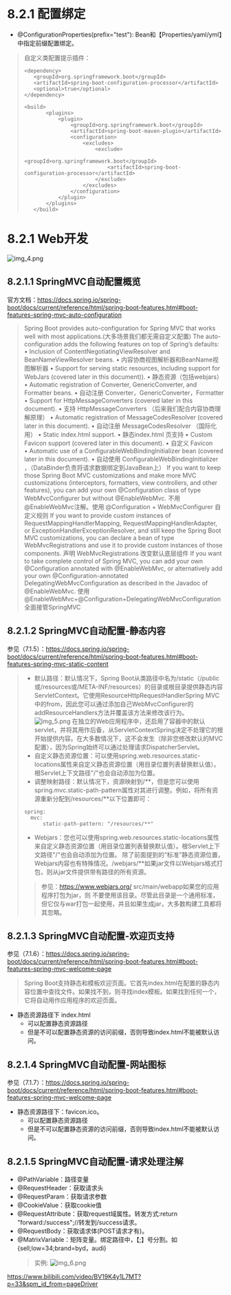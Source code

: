 # 8.2.1 配置绑定

* @ConfigurationProperties(prefix="test"): Bean和【Properties/yaml/yml】中指定前缀配置绑定。
> 自定义类配置提示插件：
> ```
> <dependency>
>    <groupId>org.springframework.boot</groupId>
>    <artifactId>spring-boot-configuration-processor</artifactId>
>    <optional>true</optional>
> </dependency>
> 
> <build>
>        <plugins>
>            <plugin>
>                <groupId>org.springframework.boot</groupId>
>                <artifactId>spring-boot-maven-plugin</artifactId>
>                <configuration>
>                    <excludes>
>                        <exclude>
>                            <groupId>org.springframework.boot</groupId>
>                            <artifactId>spring-boot-configuration-processor</artifactId>
>                        </exclude>
>                    </excludes>
>                </configuration>
>            </plugin>
>        </plugins>
>    </build>
> ```
>

# 8.2.1 Web开发
![img_4.png](img_4.png)

## 8.2.1.1 SpringMVC自动配置概览
官方文档：https://docs.spring.io/spring-boot/docs/current/reference/html/spring-boot-features.html#boot-features-spring-mvc-auto-configuration
>Spring Boot provides auto-configuration for Spring MVC that works well with most applications.(大多场景我们都无需自定义配置)
The auto-configuration adds the following features on top of Spring’s defaults:
• Inclusion of ContentNegotiatingViewResolver and BeanNameViewResolver beans.
• 内容协商视图解析器和BeanName视图解析器
• Support for serving static resources, including support for WebJars (covered later in this document)).
• 静态资源（包括webjars）
• Automatic registration of Converter, GenericConverter, and Formatter beans.
• 自动注册 Converter，GenericConverter，Formatter
• Support for HttpMessageConverters (covered later in this document).
• 支持 HttpMessageConverters （后来我们配合内容协商理解原理）
• Automatic registration of MessageCodesResolver (covered later in this document).
• 自动注册 MessageCodesResolver （国际化用）
• Static index.html support.
• 静态index.html 页支持
• Custom Favicon support (covered later in this document).
• 自定义 Favicon  
• Automatic use of a ConfigurableWebBindingInitializer bean (covered later in this document).
• 自动使用 ConfigurableWebBindingInitializer ，（DataBinder负责将请求数据绑定到JavaBean上）
If you want to keep those Spring Boot MVC customizations and make more MVC customizations (interceptors, formatters, view controllers, and other features), you can add your own @Configuration class of type WebMvcConfigurer but without @EnableWebMvc.
不用@EnableWebMvc注解。使用 @Configuration + WebMvcConfigurer 自定义规则
If you want to provide custom instances of RequestMappingHandlerMapping, RequestMappingHandlerAdapter, or ExceptionHandlerExceptionResolver, and still keep the Spring Boot MVC customizations, you can declare a bean of type WebMvcRegistrations and use it to provide custom instances of those components.
声明 WebMvcRegistrations 改变默认底层组件
If you want to take complete control of Spring MVC, you can add your own @Configuration annotated with @EnableWebMvc, or alternatively add your own @Configuration-annotated DelegatingWebMvcConfiguration as described in the Javadoc of @EnableWebMvc.
使用 @EnableWebMvc+@Configuration+DelegatingWebMvcConfiguration 全面接管SpringMVC
> 
>


## 8.2.1.2 SpringMVC自动配置-静态内容
参见（7.1.5）：https://docs.spring.io/spring-boot/docs/current/reference/html/spring-boot-features.html#boot-features-spring-mvc-static-content
> * 默认路径：默认情况下，Spring Boot从类路径中名为/static（/public或/resources或/META-INF/resources）的目录或根目录提供静态内容ServletContext。它使用ResourceHttpRequestHandlerSpring MVC中的from，因此您可以通过添加自己WebMvcConfigurer的addResourceHandlers方法并覆盖该方法来修改该行为。
> ![img_5.png](img_5.png)
> 在独立的Web应用程序中，还启用了容器中的默认servlet，并将其用作后备，从ServletContextSpring决定不处理它的根开始提供内容。在大多数情况下，这不会发生（除非您修改默认的MVC配置），因为Spring始终可以通过处理请求DispatcherServlet。
> * 自定义静态资源位置：可以使用spring.web.resources.static-locations属性来自定义静态资源位置（用目录位置列表替换默认值）。根Servlet上下文路径"/"也会自动添加为位置。
> * 调整映射路径：默认情况下，资源映射到/**，但是您可以使用spring.mvc.static-path-pattern属性对其进行调整。例如，将所有资源重新分配到/resources/**以下位置即可：
> ```
> spring:
>   mvc:
>       static-path-pattern: "/resources/**"
> ```
> * Webjars：您也可以使用spring.web.resources.static-locations属性来自定义静态资源位置（用目录位置列表替换默认值）。根Servlet上下文路径"/"也会自动添加为位置。
> 除了前面提到的“标准”静态资源位置，Webjars内容也有特殊情况。/webjars/**如果jar文件以Webjars格式打包，则从jar文件提供带有路径的所有资源。
>  > 参见：https://www.webjars.org/ 
>  > 	src/main/webapp如果您的应用程序打包为jar，则 不要使用该目录。尽管此目录是一个通用标准，但它仅与war打包一起使用，并且如果生成jar，大多数构建工具都将其忽略。
>

## 8.2.1.3 SpringMVC自动配置-欢迎页支持
参见（7.1.6）：https://docs.spring.io/spring-boot/docs/current/reference/html/spring-boot-features.html#boot-features-spring-mvc-welcome-page
> Spring Boot支持静态和模板欢迎页面。它首先index.html在配置的静态内容位置中查找文件。如果找不到，则寻找index模板。如果找到任何一个，它将自动用作应用程序的欢迎页面。
* 静态资源路径下 index.html
    * 可以配置静态资源路径
    * 但是不可以配置静态资源的访问前缀，否则导致index.html不能被默认访问。
    
## 8.2.1.4 SpringMVC自动配置-网站图标
参见（7.1.7）：https://docs.spring.io/spring-boot/docs/current/reference/html/spring-boot-features.html#boot-features-spring-mvc-welcome-page
* 静态资源路径下：favicon.ico。
    * 可以配置静态资源路径
    * 但是不可以配置静态资源的访问前缀，否则导致index.html不能被默认访问。

## 8.2.1.5 SpringMVC自动配置-请求处理注解
* @PathVariable：路径变量
* @RequestHeader：获取请求头
* @RequestParam：获取请求参数
* @CookieValue：获取cookie值
* @RequestAttribute：获取request域属性。转发方式:return "forward:/success";//转发到/success请求。
* @RequestBody：获取请求体(POST请求才有)。
* @MatrixVariable：矩阵变量。绑定路径中，【;】号分割。如{sell;low=34;brand=byd，audi}
  > 实例: ![img_6.png](img_6.png)






























https://www.bilibili.com/video/BV19K4y1L7MT?p=33&spm_id_from=pageDriver